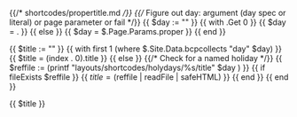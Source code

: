 {{/* shortcodes/propertitle.md */}}
{{/* Figure out day: argument (day spec or literal) or page parameter or fail */}}
{{ $day := "" }}
{{ with .Get 0 }}
  {{ $day = . }}
{{ else }}
  {{ $day = $.Page.Params.proper }}
{{ end }}

{{ $title := "" }}
{{  with first 1 (where $.Site.Data.bcpcollects "day" $day) }}
	{{ $title = (index . 0).title }}
{{ else }}
    {{/* Check for a named holiday */}}
	{{ $reffile := (printf "layouts/shortcodes/holydays/%s/title" $day ) }}
	{{ if fileExists $reffile }}
		{{ $title = ($reffile | readFile | safeHTML) }}
	{{ end }}
{{ end }}

{{ $title }}
